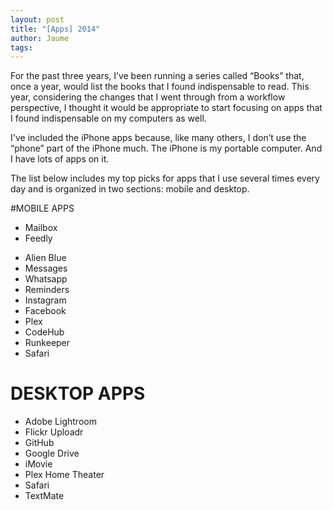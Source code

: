 ```yaml
---
layout: post
title: "[Apps] 2014"
author: Jaume
tags:
---
```


For the past three years, I’ve been running a series called “Books” that, once a year, would list the books that I found indispensable to read. This year, considering the changes that I went through from a workflow perspective, I thought it would be appropriate to start focusing on apps that I found indispensable on my computers as well.

I've included the iPhone apps because, like many others, I don’t use the “phone” part of the iPhone much. The iPhone is my portable computer. And I have lots of apps on it.

The list below includes my top picks for apps that I use several times every day and is organized in two sections: mobile and desktop.

#MOBILE APPS

- Mailbox
- Feedly
* Alien Blue
* Messages
* Whatsapp
* Reminders
* Instagram
* Facebook
* Plex
* CodeHub
* Runkeeper
* Safari

# DESKTOP APPS

* Adobe Lightroom
* Flickr Uploadr
* GitHub
* Google Drive
* iMovie
* Plex Home Theater
* Safari
* TextMate
